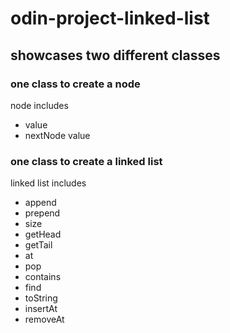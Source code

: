 # odin-project-linked-list

## showcases two different classes

### one class to create a node

node includes
- value
- nextNode value

### one class to create a linked list

linked list includes
- append
- prepend
- size
- getHead
- getTail
- at
- pop
- contains
- find
- toString
- insertAt
- removeAt
 
